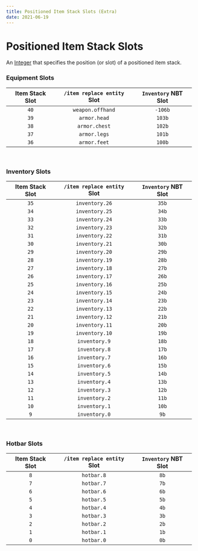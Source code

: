 ```yaml
---
title: Positioned Item Stack Slots (Extra)
date: 2021-06-19
---
```


# Positioned Item Stack Slots

An [Integer](../../types/data_types/integer.md) that specifies the position (or slot) of a positioned item stack.


### Equipment Slots

  Item Stack Slot  |  `/item replace entity` Slot  |  `Inventory` NBT Slot  
:-----------------:|:-----------------------------:|:-----------------------:
  `40`             |  `weapon.offhand`             |  `-106b`
  `39`             |  `armor.head`                 |  `103b`
  `38`             |  `armor.chest`                |  `102b`
  `37`             |  `armor.legs`                 |  `101b`
  `36`             |  `armor.feet`                 |  `100b`

<br>


### Inventory Slots

  Item Stack Slot  |  `/item replace entity` Slot  |  `Inventory` NBT Slot  
:-----------------:|:-----------------------------:|:-----------------------:
  `35`             |  `inventory.26`               |  `35b`
  `34`             |  `inventory.25`               |  `34b`
  `33`             |  `inventory.24`               |  `33b`
  `32`             |  `inventory.23`               |  `32b`
  `31`             |  `inventory.22`               |  `31b`
  `30`             |  `inventory.21`               |  `30b`
  `29`             |  `inventory.20`               |  `29b`
  `28`             |  `inventory.19`               |  `28b`
  `27`             |  `inventory.18`               |  `27b`
  `26`             |  `inventory.17`               |  `26b`
  `25`             |  `inventory.16`               |  `25b`
  `24`             |  `inventory.15`               |  `24b`
  `23`             |  `inventory.14`               |  `23b`
  `22`             |  `inventory.13`               |  `22b`
  `21`             |  `inventory.12`               |  `21b`
  `20`             |  `inventory.11`               |  `20b`
  `19`             |  `inventory.10`               |  `19b`
  `18`             |  `inventory.9`                |  `18b`
  `17`             |  `inventory.8`                |  `17b`
  `16`             |  `inventory.7`                |  `16b`
  `15`             |  `inventory.6`                |  `15b`
  `14`             |  `inventory.5`                |  `14b`
  `13`             |  `inventory.4`                |  `13b`
  `12`             |  `inventory.3`                |  `12b`
  `11`             |  `inventory.2`                |  `11b`
  `10`             |  `inventory.1`                |  `10b`
  `9`              |  `inventory.0`                |  `9b`

<br>

### Hotbar Slots

  Item Stack Slot  |  `/item replace entity` Slot  |  `Inventory` NBT Slot  
:-----------------:|:-----------------------------:|:-----------------------:
  `8`              |  `hotbar.8`                   |  `8b`
  `7`              |  `hotbar.7`                   |  `7b`
  `6`              |  `hotbar.6`                   |  `6b`
  `5`              |  `hotbar.5`                   |  `5b`
  `4`              |  `hotbar.4`                   |  `4b`
  `3`              |  `hotbar.3`                   |  `3b`
  `2`              |  `hotbar.2`                   |  `2b`
  `1`              |  `hotbar.1`                   |  `1b`
  `0`              |  `hotbar.0`                   |  `0b`